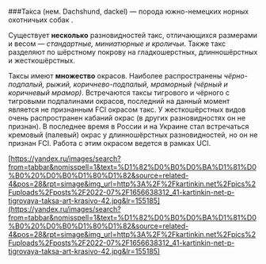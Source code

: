 ###Та́кса (нем. Dachshund, dackel) — порода южно-немецких норных охотничьих собак .

Существует **несколько** разновидностей такс, отличающихся размерами и весом — *стандартные, миниатюрные и кроличьи*. Также такс разделяют по шёрстному покрову на гладкошерстных, длинношёрстных и жесткошёрстных.

Таксы имеют **множество** окрасов. Наиболее распространены *чёрно-подпалый, рыжий, коричнево-подпалый, мраморный (чёрный и коричневый мрамор)*. Встречаются таксы тигрового и чёрного с тигровыми подпалинами окрасов, последний на данный момент является не признанным FCI окрасом такс. У жесткошёрстных видов очень распространен кабаний окрас (в других разновидностях он не признан). В последнее время в России и на Украине стал встречаться кремовый (палевый) окрас у длинношёрстных разновидностей, но он не признан FCI. Работа с этим окрасом ведется в рамках UCI.

[https://yandex.ru/images/search?from=tabbar&nomisspell=1&text=%D1%82%D0%B0%D0%BA%D1%81%D0%B0%20%D0%B0%D1%80%D1%82&source=related-4&pos=28&rpt=simage&img_url=http%3A%2F%2Fkartinkin.net%2Fpics%2Fuploads%2Fposts%2F2022-07%2F1656638312_41-kartinkin-net-p-tigrovaya-taksa-art-krasivo-42.jpg&lr=155185](https://yandex.ru/images/search?from=tabbar&nomisspell=1&text=%D1%82%D0%B0%D0%BA%D1%81%D0%B0%20%D0%B0%D1%80%D1%82&source=related-4&pos=28&rpt=simage&img_url=http%3A%2F%2Fkartinkin.net%2Fpics%2Fuploads%2Fposts%2F2022-07%2F1656638312_41-kartinkin-net-p-tigrovaya-taksa-art-krasivo-42.jpg&lr=155185)

